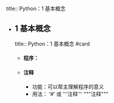 title:: Python：1 基本概念

- ## 1 基本概念
  title:: Python：1 基本概念 #card
	- #### 程序：
	- #### 注释
		- 功能：可以帮主理解程序的意义
		- 用法： ‘#’ 或 '''注释'''   """注释"""